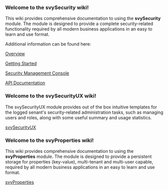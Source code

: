 ###  Welcome to the **svySecurity** wiki! 

This wiki provides comprehensive documentation to using the **svySecurity** module. 
The module is designed to provide a complete security-related functionality required by all modern business applications in an easy to learn and use format.

Additional information can be found here:

[Overview](Overview.md)

[Getting Started](Getting-Started.md)

[Security Management Console](Security-Management-Console.md)

[API Documentation](API-Documentation.md)


### Welcome to the **svySecurityUX** wiki!

The svySecurityUX module provides out of the box intuitive templates for the logged senant's security-related administration tasks, such as managing users and roles, along with some useful summary and usage statistics.

[svySecurityUX](svySecurityUX.md)

### Welcome to the **svyProperties** wiki!

This wiki provides comprehensive documentation to using the **svyProperties** module. 
The module is designed to provide a persistent storage for properties (key-value), multi-tenant and multi-user capable, required by all modern business applications in an easy to learn and use format.

[svyProperties](svyProperties.md)
